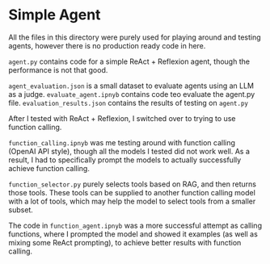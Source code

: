 # Simple Agent
All the files in this directory were purely used for playing around and testing agents, however there is no production ready code in here. 

`agent.py` contains code for a simple ReAct + Reflexion agent, though the performance is not that good.

`agent_evaluation.json` is a small dataset to evaluate agents using an LLM as a judge. `evaluate_agent.ipnyb` contains code teo evaluate the agent.py file. `evaluation_results.json` contains the results of testing on `agent.py`

After I tested with ReAct + Reflexion, I switched over to trying to use function calling.

`function_calling.ipnyb` was me testing around with function calling (OpenAI API style), though all the models I tested did not work well. As a result, I had to specifically prompt the models to actually successfully achieve function calling.

`function_selector.py` purely selects tools based on RAG, and then returns those tools. These tools can be supplied to another function calling model with a lot of tools, which may help the model to select tools from a smaller subset.

The code in `function_agent.ipnyb` was a more successful attempt as calling functions, where I prompted the model and showed it examples (as well as mixing some ReAct prompting), to achieve better results with function calling.
